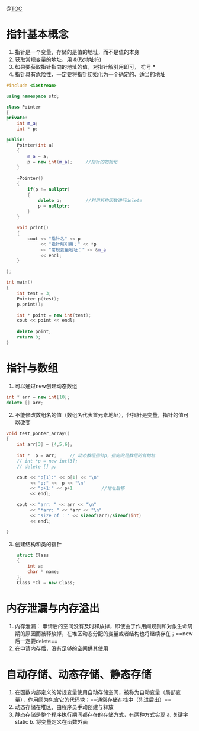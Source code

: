 @[TOC](目录)
# 指针基本概念
1. 指针是一个变量，存储的是值的地址，而不是值的本身
2. 获取常规变量的地址，用 &(取地址符)
3. 如果要获取指针指向的地址的值，对指针解引用即可， 符号 *
4. 指针具有危险性，一定要将指针初始化为一个确定的、适当的地址

```cpp
#include <iostream>

using namespace std;

class Pointer
{
private:
    int m_a;
    int * p;

public:
    Pointer(int a)
    {
        m_a = a;              
        p = new int(m_a);     //指针的初始化
    }
    
    ~Pointer()
    {
        if(p != nullptr)
        {
            delete p;         //利用析构函数进行delete
            p = nullptr;
        }
    }

    void print()
    {
        cout << "指针名" << p 
             << "指针解引用：" << *p
             << "常规变量地址：" << &m_a 
             << endl;
    }

};

int main()
{   
    int test = 3;
    Pointer p(test);
    p.print();

    int * point = new int(test);
    cout << point << endl;
    
    delete point;
    return 0;
}

```

# 指针与数组
1.  可以通过new创建动态数组

```cpp
int * arr = new int[10];
delete [] arr;
```
2. 不能修改数组名的值（数组名代表首元素地址），但指针是变量，指针的值可以改变

```cpp
void test_ponter_array()
{
    int arr[3] = {4,5,6};
    
    int *  p = arr;     // 动态数组指针p，指向的是数组的首地址
    // int *p = new int[3];
    // delete [] p;

    cout << "p[1]:" << p[1] << "\n"
         << "p:" <<  p << "\n"
         << "p+1:" << p+1           //地址后移
         << endl;

    cout << "arr: " << arr << "\n"
         << "*arr: " << *arr << "\n"
         << "size of : " << sizeof(arr)/sizeof(int)
         << endl;

}
```
3. 创建结构和类的指针

```cpp
    struct Class
    {
        int a;
        char * name;
    };
    Class *Cl = new Class;
```

# 内存泄漏与内存溢出
1. 内存泄漏： 申请后的空间没有及时释放掉，即使由于作用阈规则和对象生命周期的原因而被释放掉，在堆区动态分配的变量或者结构也将继续存在；==new后一定要delete==
2. 在申请内存后，没有足够的空间供其使用


# 自动存储、动态存储、静态存储
1. 在函数内部定义的常规变量使用自动存储空间，被称为自动变量（局部变量），作用阈为包含它的代码块；==通常存储在栈中（先进后出）==
2. 动态存储在堆区，由程序员手动创建与释放
3. 静态存储是整个程序执行期间都存在的存储方式，有两种方式实现
	a. 关键字static
	b. 将变量定义在函数外面
